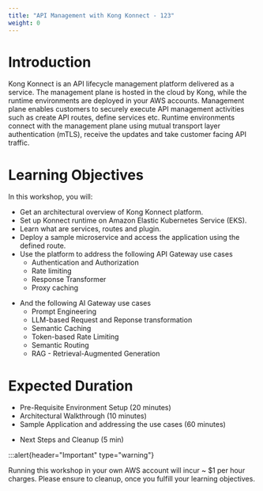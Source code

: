 ```yaml
---
title: "API Management with Kong Konnect - 123"
weight: 0
---
```


# Introduction

Kong Konnect is an API lifecycle management platform delivered as a service. The management plane is hosted in the cloud by Kong, while the runtime environments are deployed in your AWS accounts. Management plane enables customers to securely execute API management activities such as create API routes, define services etc. Runtime environments connect with the management plane using mutual transport layer authentication (mTLS), receive the updates and take customer facing API traffic.

# Learning Objectives

In this workshop, you will:

* Get an architectural overview of Kong Konnect platform.
* Set up Konnect runtime on Amazon Elastic Kubernetes Service (EKS).
* Learn what are services, routes and plugin.
* Deploy a sample microservice and access the application using the defined route.
* Use the platform to address the following API Gateway use cases
    * Authentication and Authorization
    * Rate limiting
    * Response Transformer
    <!-- * Invoke AWS Lambda -->
    * Proxy caching
<!-- * Learn how to do observability -->

* And the following AI Gateway use cases
    * Prompt Engineering
    * LLM-based Request and Reponse transformation
    * Semantic Caching
    * Token-based Rate Limiting
    * Semantic Routing
    * RAG - Retrieval-Augmented Generation

# Expected Duration

* Pre-Requisite Environment Setup (20 minutes)
* Architectural Walkthrough (10 minutes)
* Sample Application and addressing the use cases (60 minutes)
<!-- * Observability (20 minutes) -->
* Next Steps and Cleanup (5 min)

:::alert{header="Important" type="warning"}

Running this workshop in your own AWS account will incur ~ $1 per hour charges. Please ensure to cleanup, once you fulfill your learning objectives.